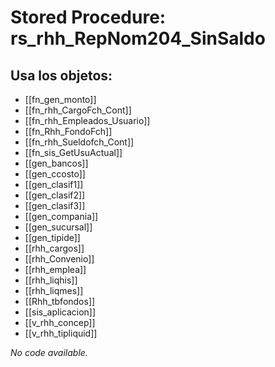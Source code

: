 # Stored Procedure: rs_rhh_RepNom204_SinSaldo

## Usa los objetos:
- [[fn_gen_monto]]
- [[fn_rhh_CargoFch_Cont]]
- [[fn_rhh_Empleados_Usuario]]
- [[fn_Rhh_FondoFch]]
- [[fn_rhh_Sueldofch_Cont]]
- [[fn_sis_GetUsuActual]]
- [[gen_bancos]]
- [[gen_ccosto]]
- [[gen_clasif1]]
- [[gen_clasif2]]
- [[gen_clasif3]]
- [[gen_compania]]
- [[gen_sucursal]]
- [[gen_tipide]]
- [[rhh_cargos]]
- [[rhh_Convenio]]
- [[rhh_emplea]]
- [[rhh_liqhis]]
- [[rhh_liqmes]]
- [[Rhh_tbfondos]]
- [[sis_aplicacion]]
- [[v_rhh_concep]]
- [[v_rhh_tipliquid]]

*No code available.*

